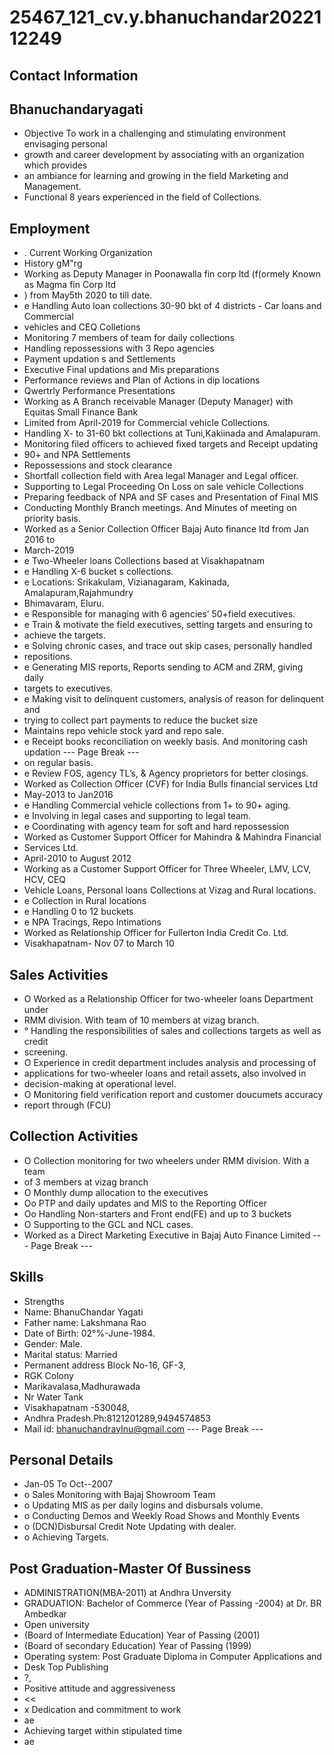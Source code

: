 # 25467_121_cv.y.bhanuchandar2022112249

## Contact Information



## Bhanuchandaryagati

* Objective To work in a challenging and stimulating environment envisaging personal
* growth and career development by associating with an organization which provides
* an ambiance for learning and growing in the field Marketing and Management.
* Functional 8 years experienced in the field of Collections.


## Employment

* . Current Working Organization
* History gM"rg
* Working as Deputy Manager in Poonawalla fin corp Itd (f(ormely Known as Magma fin Corp ltd
* ) from May5th 2020 to till date.
* e Handling Auto loan collections 30-90 bkt of 4 districts - Car loans and Commercial
* vehicles and CEQ Colletions
* Monitoring 7 members of team for daily collections
* Handling repossessions with 3 Repo agencies
* Payment updation s and Settlements
* Executive Final updations and Mis preparations
* Performance reviews and Plan of Actions in dip locations
* Qwertrly Performance Presentations
* Working as A Branch receivable Manager (Deputy Manager) with Equitas Small Finance Bank
* Limited from April-2019 for Commercial vehicle Collections.
* Handling X- to 31-60 bkt collections at Tuni,Kakiinada and Amalapuram.
* Monitoring filed officers to achieved fixed targets and Receipt updating
* 90+ and NPA Settlements
* Repossessions and stock clearance
* Shortfall collection field with Area legal Manager and Legal officer.
* Supporting to Legal Proceeding On Loss on sale vehicle Collections
* Preparing feedback of NPA and SF cases and Presentation of Final MIS
* Conducting Monthly Branch meetings. And Minutes of meeting on priority basis.
* Worked as a Senior Collection Officer Bajaj Auto finance Itd from Jan 2016 to
* March-2019
* e Two-Wheeler loans Collections based at Visakhapatnam
* e Handling X-6 bucket s collections.
* e Locations: Srikakulam, Vizianagaram, Kakinada, Amalapuram,Rajahmundry
* Bhimavaram, Eluru.
* e Responsible for managing with 6 agencies’ 50+field executives.
* e Train & motivate the field executives, setting targets and ensuring to
* achieve the targets.
* e Solving chronic cases, and trace out skip cases, personally handled
* repositions.
* e Generating MIS reports, Reports sending to ACM and ZRM, giving daily
* targets to executives.
* e Making visit to delinquent customers, analysis of reason for delinquent and
* trying to collect part payments to reduce the bucket size
* Maintains repo vehicle stock yard and repo sale.
* e Receipt books reconciliation on weekly basis. And monitoring cash updation
--- Page Break ---
* on regular basis.
* e Review FOS, agency TL’s, & Agency proprietors for better closings.
* Worked as Collection Officer (CVF) for India Bulls financial services Ltd
* May-2013 to Jan2016
* e Handling Commercial vehicle collections from 1+ to 90+ aging.
* e Involving in legal cases and supporting to legal team.
* e Coordinating with agency team for soft and hard repossession
* Worked as Customer Support Officer for Mahindra & Mahindra Financial
* Services Ltd.
* April-2010 to August 2012
* Working as a Customer Support Officer for Three Wheeler, LMV, LCV, HCV, CEQ
* Vehicle Loans, Personal loans Collections at Vizag and Rural locations.
* e Collection in Rural locations
* e Handling 0 to 12 buckets
* e NPA Tracings, Repo Intimations
* Worked as Relationship Officer for Fullerton India Credit Co. Ltd.
* Visakhapatnam- Nov 07 to March 10


## Sales Activities

* O Worked as a Relationship Officer for two-wheeler loans Department under
* RMM division. With team of 10 members at vizag branch.
* ° Handling the responsibilities of sales and collections targets as well as credit
* screening.
* O Experience in credit department includes analysis and processing of
* applications for two-wheeler loans and retail assets, also involved in
* decision-making at operational level.
* O Monitoring field verification report and customer doucumets accuracy
* report through (FCU)


## Collection Activities 

* O Collection monitoring for two wheelers under RMM division. With a team
* of 3 members at vizag branch
* O Monthly dump allocation to the executives
* Oo PTP and daily updates and MIS to the Reporting Officer
* Oo Handling Non-starters and Front end(FE) and up to 3 buckets
* O Supporting to the GCL and NCL cases.
* Worked as a Direct Marketing Executive in Bajaj Auto Finance Limited
--- Page Break ---


## Skills

* Strengths
* Name: BhanuChandar Yagati
* Father name: Lakshmana Rao
* Date of Birth: 02°%-June-1984.
* Gender: Male.
* Marital status: Married
* Permanent address Block No-16, GF-3,
* RGK Colony
* Marikavalasa,Madhurawada
* Nr Water Tank
* Visakhapatnam -530048,
* Andhra Pradesh.Ph:8121201289,9494574853
* Mail id: bhanuchandrayInu@gmail.com
--- Page Break ---


## Personal Details

* Jan-05 To Oct--2007
* o Sales Monitoring with Bajaj Showroom Team
* o Updating MIS as per daily logins and disbursals volume.
* o Conducting Demos and Weekly Road Shows and Monthly Events
* o (DCN)Disbursal Credit Note Updating with dealer.
* o Achieving Targets.


## Post Graduation-Master Of Bussiness

* ADMINISTRATION(MBA-2011) at Andhra Unversity
* GRADUATION: Bachelor of Commerce (Year of Passing -2004) at Dr. BR Ambedkar
* Open university
* (Board of Intermediate Education) Year of Passing (2001)
* (Board of secondary Education) Year of Passing (1999)
* Operating system: Post Graduate Diploma in Computer Applications and
* Desk Top Publishing
* ?,
* Positive attitude and aggressiveness
* <<
* x Dedication and commitment to work
* ae
* Achieving target within stipulated time
* ae

